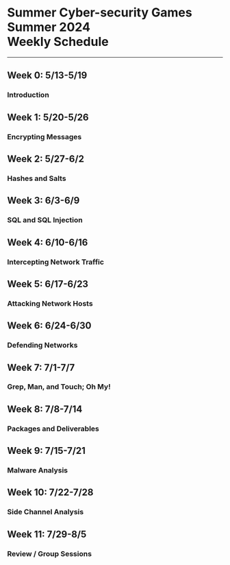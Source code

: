 # Summer Cyber-security Games Summer 2024 <br> Weekly Schedule #
---

## Week 0: 5/13-5/19 ##
### Introduction ###

## Week 1: 5/20-5/26 ##
### Encrypting Messages ###

## Week 2: 5/27-6/2 ##
### Hashes and Salts ###

## Week 3: 6/3-6/9 ##
### SQL and SQL Injection

## Week 4: 6/10-6/16 ##
### Intercepting Network Traffic ###

## Week 5: 6/17-6/23 ##
### Attacking Network Hosts ###

## Week 6: 6/24-6/30 ##
### Defending Networks ###

## Week 7: 7/1-7/7 ##
### Grep, Man, and Touch; Oh My! ###

## Week 8: 7/8-7/14 ##
### Packages and Deliverables ###

## Week 9: 7/15-7/21 ##
### Malware Analysis ###

## Week 10: 7/22-7/28 ##
### Side Channel Analysis ###

## Week 11: 7/29-8/5 ##
### Review / Group Sessions ###
